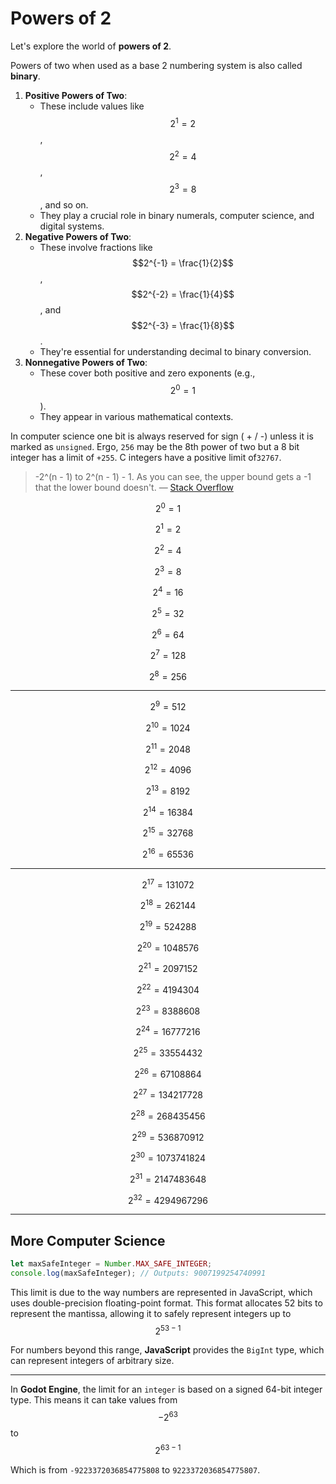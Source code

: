 # Powers of 2
Let's explore the world of **powers of 2**. 



Powers of two when used as a base 2 numbering system is also called **binary**.



1. **Positive Powers of Two**:
   - These include values like $$2^1 = 2$$, $$2^2 = 4$$, $$2^3 = 8$$, and so on.
   - They play a crucial role in binary numerals, computer science, and digital systems.
2. **Negative Powers of Two**:
   - These involve fractions like $$2^{-1} = \frac{1}{2}$$, $$2^{-2} = \frac{1}{4}$$, and $$2^{-3} = \frac{1}{8}$$.
   - They're essential for understanding decimal to binary conversion.
3. **Nonnegative Powers of Two**:
   - These cover both positive and zero exponents (e.g., $$2^0 = 1$$).
   - They appear in various mathematical contexts.



In computer science one bit is always reserved for sign ( + / -) unless it is marked as `unsigned`. Ergo, `256` may be the 8th power of two but a 8 bit integer has a limit of `+255`. C integers have a positive limit of`32767`.

>   -2^(n - 1) to 2^(n - 1) - 1. As you can see, the upper bound gets a -1 that the lower bound doesn't. — [Stack Overflow](https://stackoverflow.com/questions/18558271/why-the-range-of-int-is-32768-to-32767)



$$2^0 = 1$$

$$2^1 = 2$$

$$2^2 = 4$$

$$2^3 = 8$$

$$2^4 = 16$$

$$2^5 = 32$$

$$2^6 = 64$$

$$2^7 = 128$$

$$2^8 = 256$$



---

$$2^9 = 512$$

$$2^{10} = 1024$$

$$2^{11} = 2048$$

$$2^{12} = 4096$$

$$2^{13} = 8192$$

$$2^{14} = 16384$$

$$2^{15} = 32768$$

$$2^{16} = 65536$$



---

$$2^{17} = 131072$$

$$2^{18} = 262144$$

$$2^{19} = 524288$$

$$2^{20} = 1048576$$

$$2^{21} = 2097152$$

$$2^{22} = 4194304$$

$$2^{23} = 8388608$$

$$2^{24} = 16777216$$

$$2^{25} = 33554432$$

$$2^{26} = 67108864$$

$$2^{27} = 134217728$$

$$2^{28} = 268435456$$

$$2^{29} = 536870912$$

$$2^{30} = 1073741824$$

$$2^{31} = 2147483648$$

$$2^{32} = 4294967296$$

---

## More Computer Science

```js
let maxSafeInteger = Number.MAX_SAFE_INTEGER;
console.log(maxSafeInteger); // Outputs: 9007199254740991
```

This limit is due to the way numbers are represented in JavaScript, which uses double-precision floating-point format. This format allocates 52 bits to represent the mantissa, allowing it to safely represent integers up to $$2^{53−1}$$

For numbers beyond this range, **JavaScript** provides the `BigInt` type, which can represent integers of arbitrary size.

----

In **Godot Engine**, the limit for an `integer` is based on a signed 64-bit integer type. This means it can take values from 
$$−2^{63}$$
 to 
 $$2^{63−1}$$

Which is from `-9223372036854775808` to `9223372036854775807`.